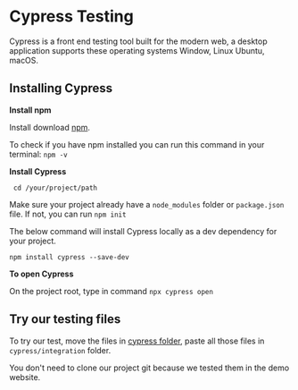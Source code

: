 # **Cypress Testing**

Cypress is a front end testing tool built for the modern web, a desktop application supports these operating systems Window, Linux Ubuntu, macOS.

## Installing Cypress

**Install npm**

Install download [npm](https://nodejs.org/en/). 

To check if you have npm installed you can run this command in your terminal: ```npm -v```

**Install Cypress**

``` cd /your/project/path```

Make sure your project already have a `node_modules` folder or `package.json` file. If not, you can run ```npm init```

The below command will install Cypress locally as a dev dependency for your project.

```npm install cypress --save-dev```

**To open Cypress**

On the project root, type in command ```npx cypress open```

## Try our testing files

To try our test, move the files in [cypress folder](https://github.com/PhuongPhg/SAVABLE/tree/master/cypress%20test), paste all those files in `cypress/integration` folder.

You don't need to clone our project git because we tested them in the demo website.
